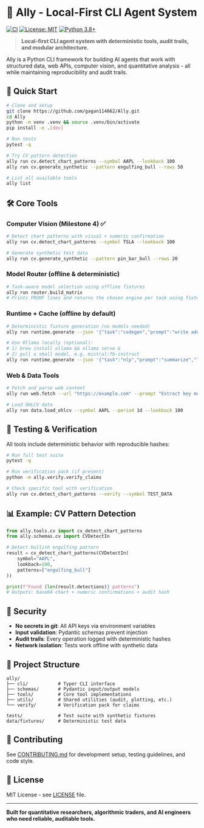 # 🤖 Ally - Local-First CLI Agent System

[![CI](https://github.com/gagan114662/Ally/actions/workflows/ci.yml/badge.svg)](https://github.com/gagan114662/Ally/actions/workflows/ci.yml)
[![License: MIT](https://img.shields.io/badge/License-MIT-yellow.svg)](https://opensource.org/licenses/MIT)
[![Python 3.8+](https://img.shields.io/badge/python-3.8+-blue.svg)](https://www.python.org/downloads/)

> **Local-first CLI agent system with deterministic tools, audit trails, and modular architecture.**

Ally is a Python CLI framework for building AI agents that work with structured data, web APIs, computer vision, and quantitative analysis - all while maintaining reproducibility and audit trails.

## 🚀 Quick Start

```bash
# Clone and setup
git clone https://github.com/gagan114662/Ally.git
cd Ally
python -m venv .venv && source .venv/bin/activate
pip install -e .[dev]

# Run tests
pytest -q

# Try CV pattern detection
ally run cv.detect_chart_patterns --symbol AAPL --lookback 100
ally run cv.generate_synthetic --pattern engulfing_bull --rows 50

# List all available tools
ally list
```

## 🛠️ Core Tools

### Computer Vision (Milestone 4) ✅
```bash
# Detect chart patterns with visual + numeric confirmation
ally run cv.detect_chart_patterns --symbol TSLA --lookback 100

# Generate synthetic test data
ally run cv.generate_synthetic --pattern pin_bar_bull --rows 20
```

### Model Router (offline & deterministic)
```bash
# Task-aware model selection using offline fixtures
ally run router.build_matrix
# Prints PROOF lines and returns the chosen engine per task using fixtures only.
```

### Runtime + Cache (offline by default)
```bash
# Deterministic fixture generation (no models needed)
ally run runtime.generate --json '{"task":"codegen","prompt":"write add","live":false}'

# Use Ollama locally (optional):
# 1) brew install ollama && ollama serve &
# 2) pull a small model, e.g. mistral:7b-instruct
ally run runtime.generate --json '{"task":"nlp","prompt":"summarize","live":true}'
```

### Web & Data Tools
```bash
# Fetch and parse web content
ally run web.fetch --url "https://example.com" --prompt "Extract key metrics"

# Load OHLCV data
ally run data.load_ohlcv --symbol AAPL --period 1d --lookback 100
```

## 🧪 Testing & Verification

All tools include deterministic behavior with reproducible hashes:

```bash
# Run full test suite
pytest -q

# Run verification pack (if present)
python -m ally.verify.verify_claims

# Check specific tool with verification
ally run cv.detect_chart_patterns --verify --symbol TEST_DATA
```

## 📊 Example: CV Pattern Detection

```python
from ally.tools.cv import cv_detect_chart_patterns
from ally.schemas.cv import CVDetectIn

# Detect bullish engulfing pattern
result = cv_detect_chart_patterns(CVDetectIn(
    symbol="AAPL", 
    lookback=100,
    patterns=["engulfing_bull"]
))

print(f"Found {len(result.detections)} patterns")
# Outputs: base64 chart + numeric confirmations + audit hash
```

## 🔐 Security

- **No secrets in git**: All API keys via environment variables
- **Input validation**: Pydantic schemas prevent injection  
- **Audit trails**: Every operation logged with deterministic hashes
- **Network isolation**: Tests work offline with synthetic data

## 📁 Project Structure

```
ally/
├── cli/           # Typer CLI interface
├── schemas/       # Pydantic input/output models  
├── tools/         # Core tool implementations
├── utils/         # Shared utilities (audit, plotting, etc.)
└── verify/        # Verification pack for claims

tests/             # Test suite with synthetic fixtures
data/fixtures/     # Deterministic test data
```

## 🤝 Contributing

See [CONTRIBUTING.md](CONTRIBUTING.md) for development setup, testing guidelines, and code style.

## 📄 License

MIT License - see [LICENSE](LICENSE) file.

---

**Built for quantitative researchers, algorithmic traders, and AI engineers who need reliable, auditable tools.**